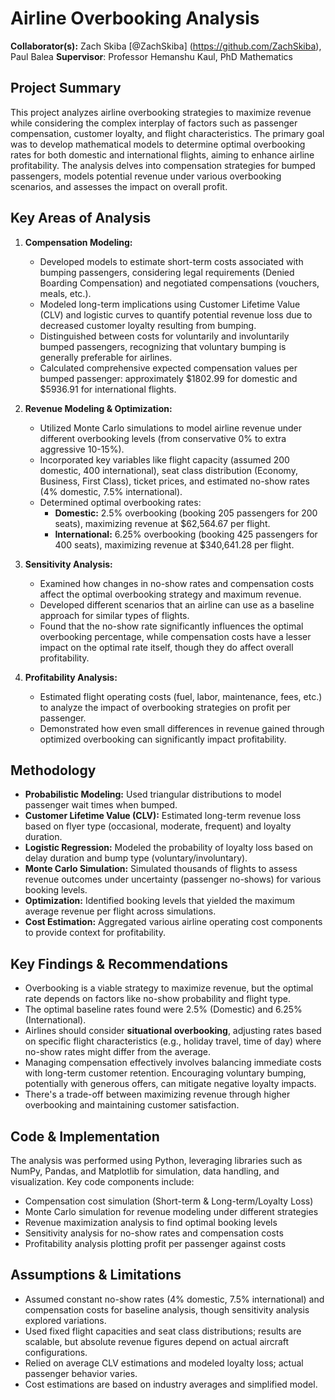 # Airline Overbooking Analysis 
**Collaborator(s):** Zach Skiba [@ZachSkiba] (https://github.com/ZachSkiba), Paul Balea
**Supervisor**: Professor Hemanshu Kaul, PhD Mathematics

## Project Summary
This project analyzes airline overbooking strategies to maximize revenue while considering the complex interplay of factors such as passenger compensation, customer loyalty, and flight characteristics. The primary goal was to develop mathematical models to determine optimal overbooking rates for both domestic and international flights, aiming to enhance airline profitability. The analysis delves into compensation strategies for bumped passengers, models potential revenue under various overbooking scenarios, and assesses the impact on overall profit.


## Key Areas of Analysis
1.  **Compensation Modeling:**
    * Developed models to estimate short-term costs associated with bumping passengers, considering legal requirements (Denied Boarding Compensation) and negotiated compensations (vouchers, meals, etc.).
    * Modeled long-term implications using Customer Lifetime Value (CLV) and logistic curves to quantify potential revenue loss due to decreased customer loyalty resulting from bumping.
    * Distinguished between costs for voluntarily and involuntarily bumped passengers, recognizing that voluntary bumping is generally preferable for airlines.
    * Calculated comprehensive expected compensation values per bumped passenger: approximately $1802.99 for domestic and $5936.91 for international flights.


2.  **Revenue Modeling & Optimization:**
    * Utilized Monte Carlo simulations to model airline revenue under different overbooking levels (from conservative 0% to extra aggressive 10-15%).
    * Incorporated key variables like flight capacity (assumed 200 domestic, 400 international), seat class distribution (Economy, Business, First Class), ticket prices, and estimated no-show rates (4% domestic, 7.5% international).
    * Determined optimal overbooking rates:
        * **Domestic:** 2.5% overbooking (booking 205 passengers for 200 seats), maximizing revenue at $62,564.67 per flight.
        * **International:** 6.25% overbooking (booking 425 passengers for 400 seats), maximizing revenue at $340,641.28 per flight.


3.  **Sensitivity Analysis:**
    * Examined how changes in no-show rates and compensation costs affect the optimal overbooking strategy and maximum revenue.
    * Developed different scenarios that an airline can use as a baseline approach for similar types of flights.
    * Found that the no-show rate significantly influences the optimal overbooking percentage, while compensation costs have a lesser impact on the optimal rate itself, though they do affect overall profitability.


4.  **Profitability Analysis:**
    * Estimated flight operating costs (fuel, labor, maintenance, fees, etc.) to analyze the impact of overbooking strategies on profit per passenger.
    * Demonstrated how even small differences in revenue gained through optimized overbooking can significantly impact profitability.


## Methodology


* **Probabilistic Modeling:** Used triangular distributions to model passenger wait times when bumped.
* **Customer Lifetime Value (CLV):** Estimated long-term revenue loss based on flyer type (occasional, moderate, frequent) and loyalty duration.
* **Logistic Regression:** Modeled the probability of loyalty loss based on delay duration and bump type (voluntary/involuntary).
* **Monte Carlo Simulation:** Simulated thousands of flights to assess revenue outcomes under uncertainty (passenger no-shows) for various booking levels.
* **Optimization:** Identified booking levels that yielded the maximum average revenue per flight across simulations.
* **Cost Estimation:** Aggregated various airline operating cost components to provide context for profitability.


## Key Findings & Recommendations


* Overbooking is a viable strategy to maximize revenue, but the optimal rate depends on factors like no-show probability and flight type.
* The optimal baseline rates found were 2.5% (Domestic) and 6.25% (International).
* Airlines should consider **situational overbooking**, adjusting rates based on specific flight characteristics (e.g., holiday travel, time of day) where no-show rates might differ from the average.
* Managing compensation effectively involves balancing immediate costs with long-term customer retention. Encouraging voluntary bumping, potentially with generous offers, can mitigate negative loyalty impacts.
* There's a trade-off between maximizing revenue through higher overbooking and maintaining customer satisfaction.


## Code & Implementation


The analysis was performed using Python, leveraging libraries such as NumPy, Pandas, and Matplotlib for simulation, data handling, and visualization. Key code components include:
* Compensation cost simulation (Short-term & Long-term/Loyalty Loss) 
* Monte Carlo simulation for revenue modeling under different strategies 
* Revenue maximization analysis to find optimal booking levels 
* Sensitivity analysis for no-show rates and compensation costs 
* Profitability analysis plotting profit per passenger against costs 



## Assumptions & Limitations


* Assumed constant no-show rates (4% domestic, 7.5% international) and compensation costs for baseline analysis, though sensitivity analysis explored variations.
* Used fixed flight capacities and seat class distributions; results are scalable, but absolute revenue figures depend on actual aircraft configurations.
* Relied on average CLV estimations and modeled loyalty loss; actual passenger behavior varies.
* Cost estimations are based on industry averages and simplified model.

